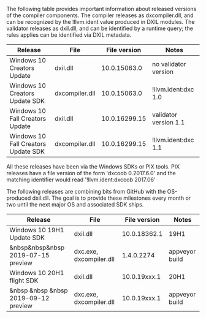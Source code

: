 The following table provides important information about released versions of the compiler components. The compiler releases as dxcompiler.dll, and can be recognized by the !llvm.ident value produced in DXIL modules. The validator releases as dxil.dll, and can be identified by a runtime query; the rules applies can be identified via DXIL metadata.

| Release | File | File version | Notes |
|---------|------|--------------|-------|
| Windows 10 Creators Update     | dxil.dll | 10.0.15063.0 | no validator version |
| Windows 10 Creators Update SDK | dxcompiler.dll | 10.0.15063.0 | !llvm.ident:dxc 1.0 |
| Windows 10 Fall Creators Update     | dxil.dll | 10.0.16299.15 | validator version 1.1 |
| Windows 10 Fall Creators Update SDK | dxcompiler.dll | 10.0.16299.15 | !llvm.ident:dxc 1.1 |

All these releases have been via the Windows SDKs or PIX tools. PIX releases have a file version of the form 'dxcoob 0.2017.6.0' and the matching identifier would read '!llvm.ident:dxcoob 2017.06'

The following releases are combining bits from GitHub with the OS-produced dxil.dll. The goal is to provide these milestones every month or two until the next major OS and associated SDK ships.

| Release | File | File version | Notes |
|---------|------|--------------|-------|
| Windows 10 19H1 Update SDK | dxil.dll | 10.0.18362.1| 19H1 |
| &nbsp&nbsp&nbsp 2019-07-15 preview | dxc.exe, dxcompiler.dll | 1.4.0.2274 | appveyor build |
| Windows 10 20H1 flight SDK | dxil.dll | 10.0.19xxx.1 | 20H1 |
| &nbsp &nbsp &nbsp 2019-09-12 preview | dxc.exe, dxcompiler.dll | 10.0.19xxx.1 |  appveyor build |


